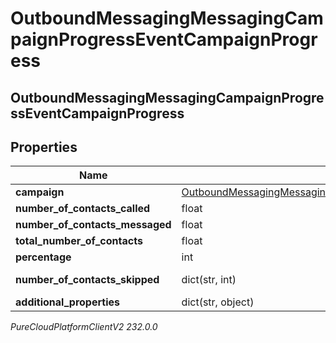 # OutboundMessagingMessagingCampaignProgressEventCampaignProgress

## OutboundMessagingMessagingCampaignProgressEventCampaignProgress

## Properties

|Name | Type | Description | Notes|
|------------ | ------------- | ------------- | -------------|
| **campaign** | [OutboundMessagingMessagingCampaignProgressEventUriReference](OutboundMessagingMessagingCampaignProgressEventUriReference) |  | [optional] |
| **number_of_contacts_called** | float | The number of contacts that have been called so far | [optional] |
| **number_of_contacts_messaged** | float | The number of contacts that have been messaged so far | [optional] |
| **total_number_of_contacts** | float | The total number of contacts in the contact list | [optional] |
| **percentage** | int | numberOfContactsContacted/totalNumberOfContacts*100 | [optional] |
| **number_of_contacts_skipped** | dict(str, int) | A map of skipped reasons and the number of contacts associated with each. | [optional] |
| **additional_properties** | dict(str, object) |  | [optional] |



_PureCloudPlatformClientV2 232.0.0_
